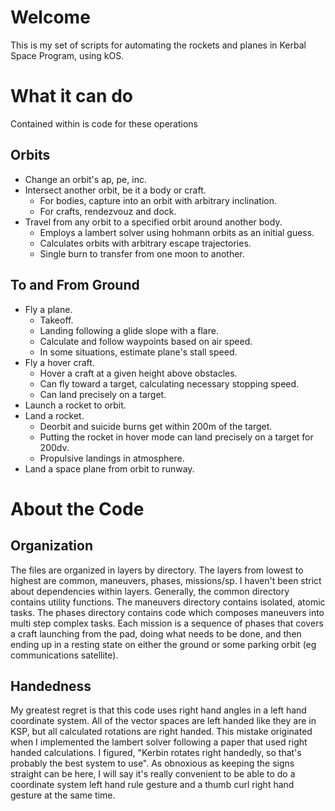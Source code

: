 # Welcome

This is my set of scripts for automating the rockets and planes in Kerbal Space Program, using kOS.

# What it can do

Contained within is code for these operations

## Orbits
* Change an orbit's ap, pe, inc.
* Intersect another orbit, be it a body or craft.
    * For bodies, capture into an orbit with arbitrary inclination.
    * For crafts, rendezvouz and dock.
* Travel from any orbit to a specified orbit around another body.
    * Employs a lambert solver using hohmann orbits as an initial guess.
    * Calculates orbits with arbitrary escape trajectories.
    * Single burn to transfer from one moon to another.

## To and From Ground
* Fly a plane.
    * Takeoff.
    * Landing following a glide slope with a flare.
    * Calculate and follow waypoints based on air speed.
    * In some situations, estimate plane's stall speed.
* Fly a hover craft.
    * Hover a craft at a given height above obstacles.
    * Can fly toward a target, calculating necessary stopping speed.
    * Can land precisely on a target.
* Launch a rocket to orbit.
* Land a rocket.
    * Deorbit and suicide burns get within 200m of the target.
    * Putting the rocket in hover mode can land precisely on a target for 200dv.
    * Propulsive landings in atmosphere.
* Land a space plane from orbit to runway.

# About the Code

## Organization
The files are organized in layers by directory. The layers from lowest to highest are common, maneuvers, phases, missions/sp. I haven't been strict about dependencies within layers. Generally, the common directory contains utility functions. The maneuvers directory contains isolated, atomic tasks. The phases directory contains code which composes maneuvers into multi step complex tasks. Each mission is a sequence of phases that covers a craft launching from the pad, doing what needs to be done, and then ending up in a resting state on either the ground or some parking orbit (eg communications satellite).

## Handedness
My greatest regret is that this code uses right hand angles in a left hand coordinate system. All of the vector spaces are left handed like they are in KSP, but all calculated rotations are right handed. This mistake originated when I implemented the lambert solver following a paper that used right handed calculations. I figured, "Kerbin rotates right handedly, so that's probably the best system to use". As obnoxious as keeping the signs straight can be here, I will say it's really convenient to be able to do a coordinate system left hand rule gesture and a thumb curl right hand gesture at the same time.
